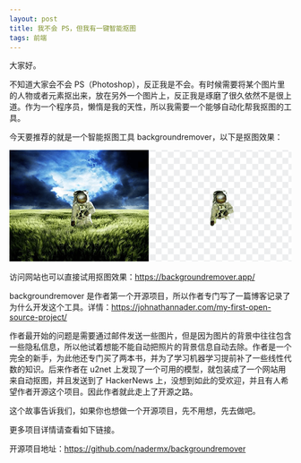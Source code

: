 ```yaml
---
layout: post
title: 我不会 PS，但我有一键智能抠图
tags: 前端
---
```


大家好。

不知道大家会不会 PS（Photoshop），反正我是不会。有时候需要将某个图片里的人物或者元素抠出来，放在另外一个图片上，反正我是琢磨了很久依然不是很上道。作为一个程序员，懒惰是我的天性，所以我需要一个能够自动化帮我抠图的工具。

今天要推荐的就是一个智能抠图工具 backgroundremover，以下是抠图效果：

![](https://raw.githubusercontent.com/ZhuPeng/pic/master/images/compress_zhinengkoutu.png)

访问网站也可以直接试用抠图效果：https://backgroundremover.app/

backgroundremover 是作者第一个开源项目，所以作者专门写了一篇博客记录了为什么开发这个工具。详情：https://johnathannader.com/my-first-open-source-project/

作者最开始的问题是需要通过邮件发送一些图片，但是因为图片的背景中往往包含一些隐私信息，所以他试着想能不能自动把照片的背景信息自动去除。作者是一个完全的新手，为此他还专门买了两本书，并为了学习机器学习提前补了一些线性代数的知识。后来作者在 u2net 上发现了一个可用的模型，就包装成了一个网站用来自动抠图，并且发送到了 HackerNews 上，没想到如此的受欢迎，并且有人希望作者开源这个项目。因此作者就此走上了开源之路。

这个故事告诉我们，如果你也想做一个开源项目，先不用想，先去做吧。

更多项目详情请查看如下链接。

开源项目地址：https://github.com/nadermx/backgroundremover
